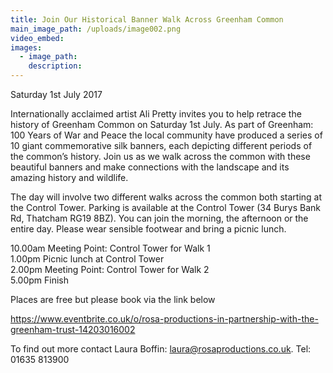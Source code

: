 ```yaml
---
title: Join Our Historical Banner Walk Across Greenham Common
main_image_path: /uploads/image002.png
video_embed:
images:
  - image_path:
    description:
---
```



Saturday 1st July 2017

Internationally acclaimed artist Ali Pretty invites you to help retrace the history of Greenham Common on Saturday 1st July. As part of Greenham: 100 Years of War and Peace the local community have produced a series of 10 giant commemorative silk banners, each depicting different periods of the common’s history. Join us as we walk across the common with these beautiful banners and make connections with the landscape and its amazing history and wildlife.

The day will involve two different walks across the common both starting at the Control Tower. Parking is available at the Control Tower (34 Burys Bank Rd, Thatcham RG19 8BZ). You can join the morning, the afternoon or the entire day. Please wear sensible footwear and bring a picnic lunch.

10.00am Meeting Point: Control Tower for Walk 1&nbsp;
<br>1.00pm Picnic lunch at Control Tower
<br>2.00pm Meeting Point: Control Tower for Walk 2&nbsp;
<br>5.00pm Finish

Places are free but please book via the link below

https://www.eventbrite.co.uk/o/rosa-productions-in-partnership-with-the-greenham-trust-14203016002

To find out more contact Laura Boffin: laura@rosaproductions.co.uk. Tel: 01635 813900

&nbsp;